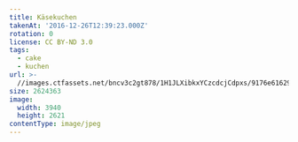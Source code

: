 ```yaml
---
title: Käsekuchen
takenAt: '2016-12-26T12:39:23.000Z'
rotation: 0
license: CC BY-ND 3.0
tags:
  - cake
  - kuchen
url: >-
  //images.ctfassets.net/bncv3c2gt878/1H1JLXibkxYCzcdcjCdpxs/9176e61629b1444912a14b51d0b53e15/ksekuchen_31513760610_o
size: 2624363
image:
  width: 3940
  height: 2621
contentType: image/jpeg
---
```


